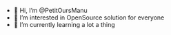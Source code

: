- 👋 Hi, I’m @PetitOursManu
- 👀 I’m interested in OpenSource solution for everyone
- 🌱 I’m currently learning a lot a thing

<!---
PetitOursManu/PetitOursManu is a ✨ special ✨ repository because its `README.md` (this file) appears on your GitHub profile.
You can click the Preview link to take a look at your changes.
--->
